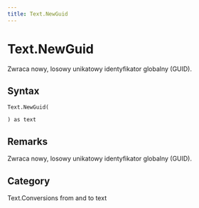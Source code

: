 ```yaml
---
title: Text.NewGuid
---
```


# Text.NewGuid


Zwraca nowy, losowy unikatowy identyfikator globalny (GUID).


## Syntax

```powerquery
Text.NewGuid(

) as text
```


## Remarks

Zwraca nowy, losowy unikatowy identyfikator globalny (GUID).



## Category
Text.Conversions from and to text
